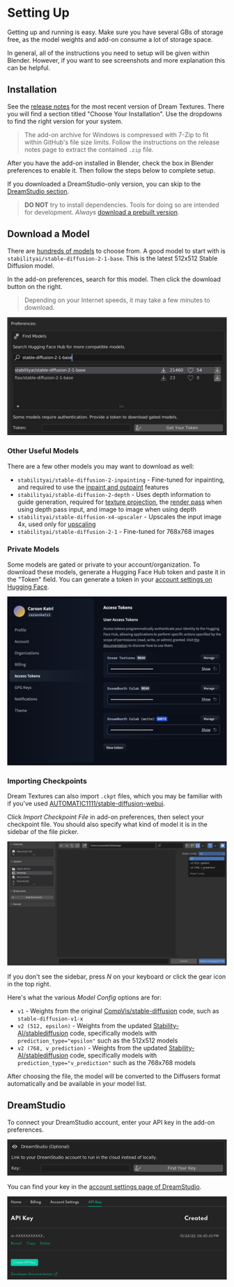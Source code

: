 # Setting Up
Getting up and running is easy. Make sure you have several GBs of storage free, as the model weights and add-on consume a lot of storage space.

In general, all of the instructions you need to setup will be given within Blender. However, if you want to see screenshots and more explanation this can be helpful.

## Installation

See the [release notes](https://github.com/carson-katri/dream-textures/releases/latest) for the most recent version of Dream Textures. There you will find a section titled "Choose Your Installation". Use the dropdowns to find the right version for your system.

> The add-on archive for Windows is compressed with 7-Zip to fit within GitHub's file size limits. Follow the instructions on the release notes page to extract the contained `.zip` file.

After you have the add-on installed in Blender, check the box in Blender preferences to enable it. Then follow the steps below to complete setup.

If you downloaded a DreamStudio-only version, you can skip to the [DreamStudio section](#dreamstudio).

> **DO NOT** try to install dependencies. Tools for doing so are intended for development. *Always* [download a prebuilt version](https://github.com/carson-katri/dream-textures/releases/latest).

## Download a Model
There are [hundreds of models](https://huggingface.co/sd-dreambooth-library) to choose from. A good model to start with is `stabilityai/stable-diffusion-2-1-base`. This is the latest 512x512 Stable Diffusion model.

In the add-on preferences, search for this model. Then click the download button on the right.

> Depending on your Internet speeds, it may take a few minutes to download.

![](assets/setup/stable_diffusion_2_1_base.png)

### Other Useful Models
There are a few other models you may want to download as well:

* `stabilityai/stable-diffusion-2-inpainting` - Fine-tuned for inpainting, and required to use the [inpaint and outpaint](INPAINT_OUTPAINT.md) features
* `stabilityai/stable-diffusion-2-depth` - Uses depth information to guide generation, required for [texture projection](TEXTURE_PROJECTION.md), the [render pass](RENDER_PASS.md) when using depth pass input, and image to image when using depth
* `stabilityai/stable-diffusion-x4-upscaler` - Upscales the input image 4x, used only for [upscaling](AI_UPSCALING.md)
* `stabilityai/stable-diffusion-2-1` - Fine-tuned for 768x768 images

### Private Models
Some models are gated or private to your account/organization. To download these models, generate a Hugging Face Hub token and paste it in the "Token" field. You can generate a token in your [account settings on Hugging Face](https://huggingface.co/settings/tokens).

![](assets/setup/hfh_token.png)

### Importing Checkpoints
Dream Textures can also import `.ckpt` files, which you may be familiar with if you've used [AUTOMATIC1111/stable-diffusion-webui](https://github.com/AUTOMATIC1111/stable-diffusion-webui).

Click *Import Checkpoint File* in add-on preferences, then select your checkpoint file. You should also specify what kind of model it is in the sidebar of the file picker.

![](assets/setup/checkpoint_import.png)

If you don't see the sidebar, press *N* on your keyboard or click the gear icon in the top right.

Here's what the various *Model Config* options are for:

* `v1` - Weights from the original [CompVis/stable-diffusion](https://github.com/CompVis/stable-diffusion) code, such as `stable-diffusion-v1-x`
* `v2 (512, epsilon)` - Weights from the updated [Stability-AI/stablediffusion](https://github.com/Stability-AI/stablediffusion) code, specifically models with `prediction_type="epsilon"` such as the 512x512 models
* `v2 (768, v_prediction)` - Weights from the updated [Stability-AI/stablediffusion](https://github.com/Stability-AI/stablediffusion) code, specifically models with `prediction_type="v_prediction"` such as the 768x768 models

After choosing the file, the model will be converted to the Diffusers format automatically and be available in your model list.

## DreamStudio
To connect your DreamStudio account, enter your API key in the add-on preferences.

![](assets/setup/dream_studio_key.png)

You can find your key in the [account settings page of DreamStudio](https://beta.dreamstudio.ai/membership?tab=apiKeys).

![](assets/setup/dreamstudio.png)